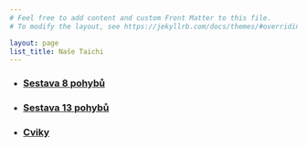 ```yaml
---
# Feel free to add content and custom Front Matter to this file.
# To modify the layout, see https://jekyllrb.com/docs/themes/#overriding-theme-defaults

layout: page
list_title: Naše Taichi
---
```




<ul class="post-list">
  <li><h3><a href="{{ site.baseurl }}/sestava8">Sestava 8 pohybů</a></h3></li>
  <li><h3><a href="{{ site.baseurl }}/sestava13">Sestava 13 pohybů</a></h3></li>
  <li><h3><a href="{{ site.baseurl }}/cviceni">Cviky</a></h3></li>
</ul>

